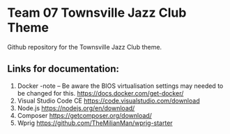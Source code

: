 # Team 07 Townsville Jazz Club Theme

Github repository for the Townsville Jazz Club theme.

## Links for documentation: 
1. Docker -note – Be aware the BIOS virtualisation settings may needed to be changed for this. https://docs.docker.com/get-docker/
2. Visual Studio Code CE
https://code.visualstudio.com/download 
3. Node.js
https://nodejs.org/en/download/
4. Composer
https://getcomposer.org/download/
5. Wprig
https://github.com/TheMilianMan/wprig-starter
